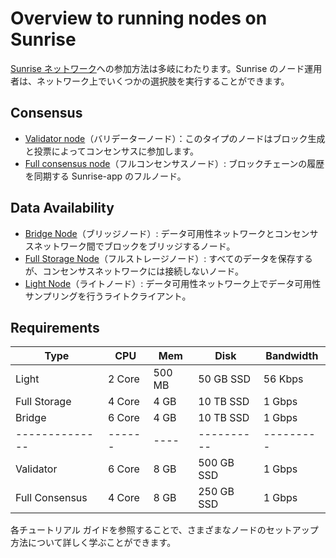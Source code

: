 # Overview to running nodes on Sunrise

[Sunrise ネットワーク](https://docs.sunriselayer.io/run-a-sunrise-node/networks)への参加方法は多岐にわたります。Sunrise のノード運用者は、ネットワーク上でいくつかの選択肢を実行することができます。

## Consensus

- [Validator node](https://github.com/SunriseLayer/gitbook/blob/main/node/types/consensus/build-validator-node.md)（バリデーターノード）：このタイプのノードはブロック生成と投票によってコンセンサスに参加します。
- [Full consensus node](https://github.com/SunriseLayer/gitbook/blob/main/node/types/consensus/build-full-node.md)（フルコンセンサスノード）: ブロックチェーンの履歴を同期する Sunrise-app のフルノード。

## Data Availability

- [Bridge Node](https://docs.sunriselayer.io/run-a-sunrise-node/types/data-availability/bridge-node)（ブリッジノード）: データ可用性ネットワークとコンセンサスネットワーク間でブロックをブリッジするノード。
- [Full Storage Node](https://docs.sunriselayer.io/run-a-sunrise-node/types/data-availability/full-node)（フルストレージノード）: すべてのデータを保存するが、コンセンサスネットワークには接続しないノード。
- [Light Node](https://docs.sunriselayer.io/run-a-sunrise-node/types/data-availability/light-node)（ライトノード）: データ可用性ネットワーク上でデータ可用性サンプリングを行うライトクライアント。

## Requirements

| Type           | CPU    | Mem    | Disk       | Bandwidth |
| -------------- | ------ | ------ | ---------- | --------- |
| Light          | 2 Core | 500 MB | 50 GB SSD  | 56 Kbps   |
| Full Storage   | 4 Core | 4 GB   | 10 TB SSD  | 1 Gbps    |
| Bridge         | 6 Core | 4 GB   | 10 TB SSD  | 1 Gbps    |
| -------------- | ------ | ----   | ---------- | --------- |
| Validator      | 6 Core | 8 GB   | 500 GB SSD | 1 Gbps    |
| Full Consensus | 4 Core | 8 GB   | 250 GB SSD | 1 Gbps    |

各チュートリアル ガイドを参照することで、さまざまなノードのセットアップ方法について詳しく学ぶことができます。
